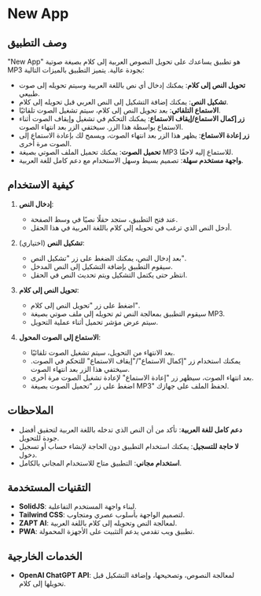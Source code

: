 # New App

## وصف التطبيق

"New App" هو تطبيق يساعدك على تحويل النصوص العربية إلى كلام بصيغة صوتية MP3 بجودة عالية. يتميز التطبيق بالميزات التالية:

- **تحويل النص إلى كلام**: يمكنك إدخال أي نص باللغة العربية وسيتم تحويله إلى صوت طبيعي.
- **تشكيل النص**: يمكنك إضافة التشكيل إلى النص العربي قبل تحويله إلى كلام.
- **الاستماع التلقائي**: بعد تحويل النص إلى كلام، سيتم تشغيل الصوت تلقائيًا.
- **زر إكمال الاستماع/إيقاف الاستماع**: يمكنك التحكم في تشغيل وإيقاف الصوت أثناء الاستماع بواسطة هذا الزر. سيختفي الزر بعد انتهاء الصوت.
- **زر إعادة الاستماع**: يظهر هذا الزر بعد انتهاء الصوت، ويسمح لك بإعادة الاستماع إلى الصوت مرة أخرى.
- **تحميل الصوت**: يمكنك تحميل الملف الصوتي بصيغة MP3 للاستماع إليه لاحقًا.
- **واجهة مستخدم سهلة**: تصميم بسيط وسهل الاستخدام مع دعم كامل للغة العربية.

## كيفية الاستخدام

1. **إدخال النص**:
   - عند فتح التطبيق، ستجد حقلًا نصيًا في وسط الصفحة.
   - أدخل النص الذي ترغب في تحويله إلى كلام باللغة العربية في هذا الحقل.

2. **تشكيل النص** (اختياري):
   - بعد إدخال النص، يمكنك الضغط على زر "تشكيل النص".
   - سيقوم التطبيق بإضافة التشكيل إلى النص المدخل.
   - انتظر حتى يكتمل التشكيل ويتم تحديث النص في الحقل.

3. **تحويل النص إلى كلام**:
   - اضغط على زر "تحويل النص إلى كلام".
   - سيقوم التطبيق بمعالجة النص ثم تحويله إلى ملف صوتي بصيغة MP3.
   - سيتم عرض مؤشر تحميل أثناء عملية التحويل.

4. **الاستماع إلى الصوت المحول**:
   - بعد الانتهاء من التحويل، سيتم تشغيل الصوت تلقائيًا.
   - يمكنك استخدام زر "إكمال الاستماع"/"إيقاف الاستماع" للتحكم في الصوت. سيختفي هذا الزر بعد انتهاء الصوت.
   - بعد انتهاء الصوت، سيظهر زر "إعادة الاستماع" لإعادة تشغيل الصوت مرة أخرى.
   - اضغط على زر "تحميل الصوت بصيغة MP3" لحفظ الملف على جهازك.

## الملاحظات

- **دعم كامل للغة العربية**: تأكد من أن النص الذي تدخله باللغة العربية لتحقيق أفضل جودة للتحويل.
- **لا حاجة للتسجيل**: يمكنك استخدام التطبيق دون الحاجة لإنشاء حساب أو تسجيل دخول.
- **استخدام مجاني**: التطبيق متاح للاستخدام المجاني بالكامل.

## التقنيات المستخدمة

- **SolidJS**: لبناء واجهة المستخدم التفاعلية.
- **Tailwind CSS**: لتصميم الواجهة بأسلوب عصري ومتجاوب.
- **ZAPT AI**: لمعالجة النص وتحويله إلى كلام باللغة العربية.
- **PWA**: تطبيق ويب تقدمي يدعم التثبيت على الأجهزة المحمولة.

## الخدمات الخارجية

- **OpenAI ChatGPT API**: لمعالجة النصوص، وتصحيحها، وإضافة التشكيل قبل تحويلها إلى كلام.
